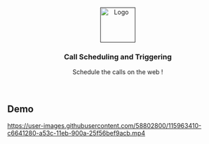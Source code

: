 
<br />
<p align="center">
  <a href="">
    <img src="fuseify.png" alt="Logo" width="80" height="80">
  </a>

  <h3 align="center">Call Scheduling and Triggering</h3>

  <p align="center">
   Schedule the calls on the web !
    <br />
    <br />
    <br />
  </p>
</p>

## Demo

https://user-images.githubusercontent.com/58802800/115963410-c6641280-a53c-11eb-900a-25f56bef9acb.mp4



